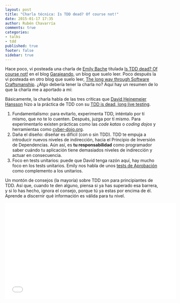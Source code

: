 ```yaml
---
layout: post
title: "Charla técnica: Is TDD dead? Of course not!"
date: 2015-01-17 17:35
author: Rubén Chavarría
comments: true
categories: 
- talks
- tdd
published: true
footer: false
sidebar: true
---
```


Hace poco, vi posteada una charla de [Emily Bache] titulada [Is TDD dead? Of course not!]
en el blog [Garajeando], un blog que suelo leer. Poco después la vi posteada
en otro blog que suelo leer, [The long way through Software Craftsmanship]. ¿Algo debería tener
la charla no? Aquí hay un resumen de lo que la charla me a aportado a mí:

<!-- more -->

Básicamente, la charla habla de las tres críticas que [David Heinemeier Hansson]
hizo a la práctica de TDD con su [TDD is dead, long live testing].

1. Fundamentalismo: para evitarlo, experimenta TDD, inténtalo por tí mismo, que no
te lo cuenten. Después, juzga por tí mismo. Para experimentarlo existen prácticas
como las *code katas* o *coding dojos* y herramientas como [cyber-dojo.org].
2. Daña el diseño: diseñar es difícil (con o sin TDD). TDD
te empuja a introducir nuevos niveles de indirección, hacia el Principio de
Inversión de Dependencias. Aún así, es **tu responsabilidad** como programador
saber cuándo tu aplicación tiene demasiados niveles de indirección y actuar en
consecuencia.
3. Foco en tests unitarios: puede que David tenga razón aquí, hay mucho foco
en los tests unitarios. Emily nos habla de unos [tests de Aprobación] como 
complemento a los unitarios.

Un montón de consejos (la mayoría) sobre TDD son para principiantes de TDD.
Así que, cuando te den alguno, piensa si ya has superado esa barrera, y si lo
has hecho, ignora el consejo, porque tú ya estas por encima de él. Aprende a
discernir qué información es válida para tu nivel.

<iframe width="560" height="315" src="//www.youtube.com/embed/PCEHRFHKZSk" frameborder="0" allowfullscreen></iframe>

[Emily Bache]: http://twitter.com/emilybache
[Is TDD dead? Of course not!]: https://www.youtube.com/watch?v=PCEHRFHKZSk
[Garajeando]: http://garajeando.blogspot.com/2015/01/interesting-talk-is-tdd-dead-of-course.html
[The long way through Software Craftsmanship]: http://alvarogarcia7.github.io/blog/2015/01/06/talk-is-tdd-dead-of-course-not-by-emily-bache
[David Heinemeier Hansson]: http://twitter.com/dhh
[TDD is dead, long live testing]: http://david.heinemeierhansson.com/2014/tdd-is-dead-long-live-testing.html
[cyber-dojo.org]: http://cyber-dojo.org
[tests de Aprobación]: http://coding-is-like-cooking.info/tag/approval-testing


